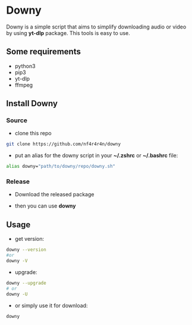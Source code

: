 # Downy
Downy is a simple script that aims to simplify downloading audio or video by using **yt-dlp** package.
This tools is easy to use.

## Some requirements
- python3
- pip3
- yt-dlp
- ffmpeg

## Install Downy
### Source
- clone this repo
```sh
git clone https://github.com/nf4r4r4n/downy
```
- put an alias for the downy script in your **~/.zshrc** or **~/.bashrc** file:
```sh
alias downy="path/to/downy/repo/downy.sh"
```
### Release
- Download the released package

- then you can use **downy**

## Usage
- get version:
```sh
downy --version
#or
downy -V
```
- upgrade:
```sh
downy --upgrade
# or
downy -U
```
- or simply use it for download:
```sh
downy
```
